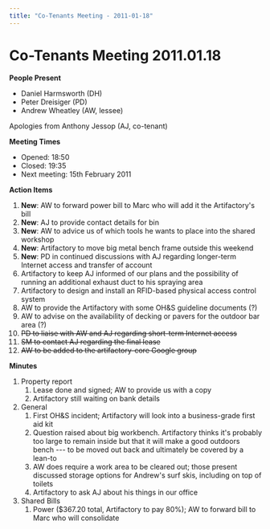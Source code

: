 ```yaml
---
title: "Co-Tenants Meeting - 2011-01-18"
---
```

# Co-Tenants Meeting 2011.01.18

**People Present**

-   Daniel Harmsworth (DH)
-   Peter Dreisiger (PD)
-   Andrew Wheatley (AW, lessee)

Apologies from Anthony Jessop (AJ, co-tenant)

**Meeting Times**

-   Opened: 18:50
-   Closed: 19:35
-   Next meeting: 15th February 2011

**Action Items**

1.  **New**: AW to forward power bill to Marc who will add it the Artifactory's bill
2.  **New**: AJ to provide contact details for bin
3.  **New**: AW to advice us of which tools he wants to place into the shared workshop
4.  **New**: Artifactory to move big metal bench frame outside this weekend
5.  **New**: PD in continued discussions with AJ regarding longer-term Internet access and transfer of account
6.  Artifactory to keep AJ informed of our plans and the possibility of running an additional exhaust duct to his spraying area
7.  Artifactory to design and install an RFID-based physical access control system
8.  AW to provide the Artifactory with some OH&S guideline documents (?)
9.  AW to advise on the availability of decking or pavers for the outdoor bar area (?)
10. <s>PD to liaise with AW and AJ regarding short-term Internet access</s>
11. <s>SM to contact AJ regarding the final lease</s>
12. <s>AW to be added to the artifactory-core Google group</s>

**Minutes**

1.  Property report
    1.  Lease done and signed; AW to provide us with a copy
    2.  Artifactory still waiting on bank details
2.  General
    1.  First OH&S incident; Artifactory will look into a business-grade first aid kit
    2.  Question raised about big workbench. Artifactory thinks it's probably too large to remain inside but that it will make a good outdoors bench --- to be moved out back and ultimately be covered by a lean-to
    3.  AW does require a work area to be cleared out; those present discussed storage options for Andrew's surf skis, including on top of toilets
    4.  Artifactory to ask AJ about his things in our office
3.  Shared Bills
    1.  Power (\$367.20 total, Artifactory to pay 80%); AW to forward bill to Marc who will consolidate
